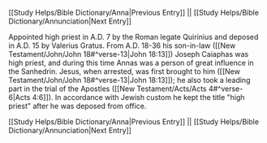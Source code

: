 [[Study Helps/Bible Dictionary/Anna|Previous Entry]]  ||  [[Study Helps/Bible Dictionary/Annunciation|Next Entry]]

 Appointed high priest in A.D. 7 by the Roman legate Quirinius and deposed in A.D. 15 by Valerius Gratus. From A.D. 18-36 his son-in-law ([[New Testament/John/John 18#^verse-13|John 18:13]]) Joseph Caiaphas was high priest, and during this time Annas was a person of great influence in the Sanhedrin. Jesus, when arrested, was first brought to him ([[New Testament/John/John 18#^verse-13|John 18:13]]); he also took a leading part in the trial of the Apostles ([[New Testament/Acts/Acts 4#^verse-6|Acts 4:6]]). In accordance with Jewish custom he kept the title "high priest" after he was deposed from office.

[[Study Helps/Bible Dictionary/Anna|Previous Entry]]  ||  [[Study Helps/Bible Dictionary/Annunciation|Next Entry]]